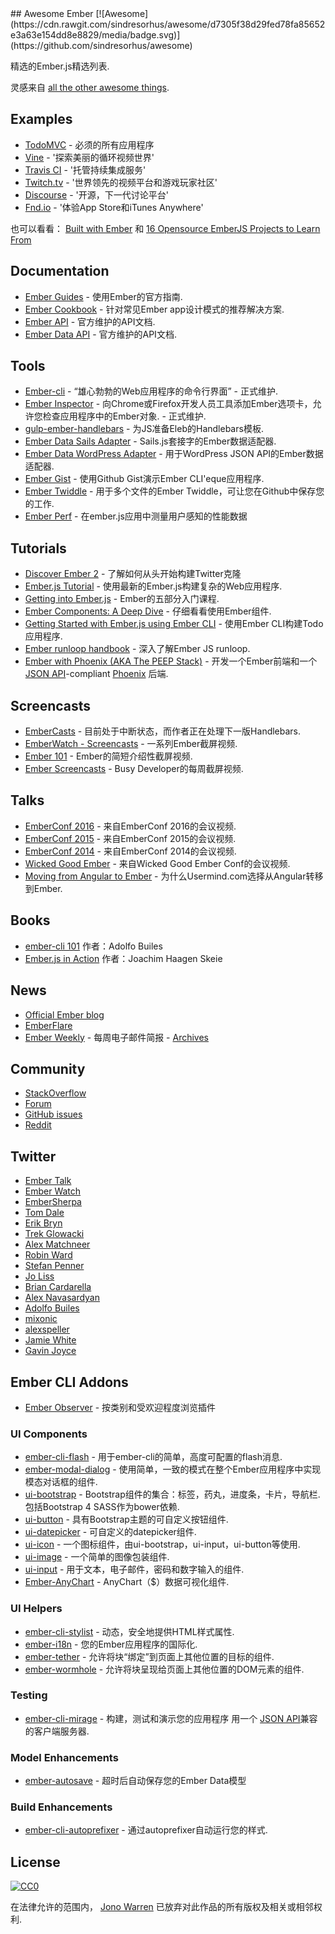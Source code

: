 <div class="github-widget" data-repo="nmec/awesome-ember"></div>
<script async src="https://pagead2.googlesyndication.com/pagead/js/adsbygoogle.js"></script><ins class="adsbygoogle" style="display:block" data-ad-client="ca-pub-6890694312814945" data-ad-slot="5473692530" data-ad-format="auto"  data-full-width-responsive="true"></ins><script>(adsbygoogle = window.adsbygoogle || []).push({});</script>
## Awesome Ember [![Awesome](https://cdn.rawgit.com/sindresorhus/awesome/d7305f38d29fed78fa85652e3a63e154dd8e8829/media/badge.svg)](https://github.com/sindresorhus/awesome)

精选的Ember.js精选列表.

灵感来自 [all the other awesome things](https://github.com/bayandin/awesome-awesomeness).

## Examples

- [TodoMVC](http://todomvc.com/examples/emberjs/) - 必须的所有应用程序
- [Vine](https://vine.co/) - &#39;探索美丽的循环视频世界&#39;
- [Travis CI](https://travis-ci.org/) - &#39;托管持续集成服务&#39;
- [Twitch.tv](http://www.twitch.tv/directory) - &#39;世界领先的视频平台和游戏玩家社区&#39;
- [Discourse](http://try.discourse.org/) - &#39;开源，下一代讨论平台&#39;
- [Fnd.io](https://fnd.io/) - &#39;体验App Store和iTunes Anywhere&#39;

也可以看看： [Built with Ember](http://builtwithember.io/) 和 [16 Opensource EmberJS Projects to Learn From](https://www.icicletech.com/blog/16-opensource-emberjs-projects-to-learn-from)

## Documentation

- [Ember Guides](http://emberjs.com/guides/) - 使用Ember的官方指南.
- [Ember Cookbook](http://emberjs.com/guides/cookbook/) - 针对常见Ember app设计模式的推荐解决方案.
- [Ember API](http://emberjs.com/api/) - 官方维护的API文档.
- [Ember Data API](http://emberjs.com/api/data/) - 官方维护的API文档.

## Tools

- [Ember-cli](http://ember-cli.com/) - “雄心勃勃的Web应用程序的命令行界面” - 正式维护.
- [Ember Inspector](https://github.com/emberjs/ember-inspector)   - 向Chrome或Firefox开发人员工具添加Ember选项卡，允许您检查应用程序中的Ember对象.   - 正式维护.
- [gulp-ember-handlebars](https://github.com/fuseelements/gulp-ember-handlebars) - 为JS准备Eleb的Handlebars模板.
- [Ember Data Sails Adapter](https://github.com/bmac/ember-data-sails-adapter) -  Sails.js套接字的Ember数据适配器.
- [Ember Data WordPress Adapter](https://github.com/HeyHumanAgency/Ember-Data-WordPress) - 用于WordPress JSON API的Ember数据适配器.
- [Ember Gist](http://ember-gist.joostdvrs.com/) - 使用Github Gist演示Ember CLI&#39;eque应用程序.
- [Ember Twiddle](https://ember-twiddle.com/) - 用于多个文件的Ember Twiddle，可让您在Github中保存您的工作.
- [Ember Perf](https://github.com/mike-north/ember-perf) - 在ember.js应用中测量用户感知的性能数据

## Tutorials

- [Discover Ember 2](https://www.ludu.co/course/ember) - 了解如何从头开始构建Twitter克隆
- [Ember.js Tutorial](http://yoember.com) - 使用最新的Ember.js构建复杂的Web应用程序.
- [Getting into Ember.js](http://code.tutsplus.com/tutorials/getting-into-emberjs--net-30709) -  Ember的五部分入门课程.
- [Ember Components: A Deep Dive](http://code.tutsplus.com/tutorials/ember-components-a-deep-dive--net-35551) - 仔细看看使用Ember组件.
- [Getting Started with Ember.js using Ember CLI](http://thetechcofounder.com/getting-started-with-ember-js-using-ember-cli/) - 使用Ember CLI构建Todo应用程序.
- [Ember runloop handbook](https://github.com/eoinkelly/ember-runloop-handbook) - 深入了解Ember JS runloop.
- [Ember with Phoenix (AKA The PEEP Stack)](https://medium.com/peep-stack) - 开发一个Ember前端和一个 [JSON API](http://jsonapi.org/)-compliant [Phoenix](http://www.phoenixframework.org/) 后端.

## Screencasts

- [EmberCasts](http://www.embercasts.com/) - 目前处于中断状态，而作者正在处理下一版Handlebars.
- [EmberWatch - Screencasts](http://emberwatch.com/screencasts.html) - 一系列Ember截屏视频.
- [Ember 101](http://ember101.com/) -  Ember的简短介绍性截屏视频.
- [Ember Screencasts](https://www.emberscreencasts.com/) -  Busy Developer的每周截屏视频.

## Talks

- [EmberConf 2016](https://www.youtube.com/playlist?list=PL4eq2DPpyBblc8aQAd516-jGMdAhEeUiW) - 来自EmberConf 2016的会议视频.
- [EmberConf 2015](https://www.youtube.com/playlist?list=PLE7tQUdRKcyacwiUPs0CjPYt6tJub4xXU) - 来自EmberConf 2015的会议视频.
- [EmberConf 2014](https://www.youtube.com/playlist?list=PLE7tQUdRKcyaOyfBnAndJxQ9PNVmKva0d) - 来自EmberConf 2014的会议视频.
- [Wicked Good Ember](https://www.youtube.com/channel/UCwFd5yPBeWsbZHDWc-3KhjA) - 来自Wicked Good Ember Conf的会议视频.
- [Moving from Angular to Ember](https://www.youtube.com/watch?v=EFmgLyR-Svo) - 为什么Usermind.com选择从Angular转移到Ember.

## Books

- [ember-cli 101](https://leanpub.com/ember-cli-101) 作者：Adolfo Builes
- [Ember.js in Action](http://manning.com/skeie/) 作者：Joachim Haagen Skeie

## News

- [Official Ember blog](http://emberjs.com/blog/)
- [EmberFlare](https://emberflare.com)
- [Ember Weekly](http://emberweekly.com/) - 每周电子邮件简报 -  [Archives](http://us4.campaign-archive2.com/home/?u=ac25c8565ec37f9299ac75ca0&id=e96229d21d)

## Community

- [StackOverflow](http://stackoverflow.com/questions/tagged/ember.js)
- [Forum](http://discuss.emberjs.com/)
- [GitHub issues](https://github.com/emberjs/ember.js/issues)
- [Reddit](https://www.reddit.com/r/emberjs/)

## Twitter

- [Ember Talk](https://twitter.com/emberjstalk)
- [Ember Watch](https://twitter.com/EmberWatch)
- [EmberSherpa](https://twitter.com/EmberSherpa)
- [Tom Dale](https://twitter.com/tomdale)
- [Erik Bryn](https://twitter.com/ebryn)
- [Trek Glowacki](https://twitter.com/trek)
- [Alex Matchneer](https://twitter.com/machty)
- [Robin Ward](https://twitter.com/eviltrout)
- [Stefan Penner](https://twitter.com/stefanpenner)
- [Jo Liss](https://twitter.com/jo_liss)
- [Brian Cardarella](https://twitter.com/bcardarella)
- [Alex Navasardyan](https://twitter.com/twokul)
- [Adolfo Builes](https://twitter.com/abuiles)
- [mixonic](https://twitter.com/mixonic)
- [alexspeller](https://twitter.com/alexspeller)
- [Jamie White](https://twitter.com/jgwhite)
- [Gavin Joyce](https://twitter.com/gavinjoyce)

## Ember CLI Addons

- [Ember Observer](https://emberobserver.com) - 按类别和受欢迎程度浏览插件

### UI Components

- [ember-cli-flash](https://github.com/poteto/ember-cli-flash) - 用于ember-cli的简单，高度可配置的flash消息.
- [ember-modal-dialog](https://github.com/yapplabs/ember-modal-dialog) - 使用简单，一致的模式在整个Ember应用程序中实现模态对话框的组件.
- [ui-bootstrap](https://www.npmjs.com/package/ui-bootstrap)   -  Bootstrap组件的集合：标签，药丸，进度条，卡片，导航栏.  包括Bootstrap 4 SASS作为bower依赖.
- [ui-button](https://www.npmjs.com/package/ui-button) - 具有Bootstrap主题的可自定义按钮组件.
- [ui-datepicker](https://www.npmjs.com/package/ui-datepicker) - 可自定义的datepicker组件.
- [ui-icon](https://ui-icon.firebaseapp.com/) - 一个图标组件，由ui-bootstrap，ui-input，ui-button等使用.
- [ui-image](https://ui-image.firebaseapp.com/) - 一个简单的图像包装组件.
- [ui-input](https://ui-input.firebaseapp.com/) - 用于文本，电子邮件，密码和数字输入的组件.
- [Ember-AnyChart](https://github.com/AnyChart/AnyChart-Ember) -  AnyChart（$）数据可视化组件.

### UI Helpers

- [ember-cli-stylist](https://www.npmjs.com/package/ember-cli-stylist) - 动态，安全地提供HTML样式属性.
- [ember-i18n](https://www.npmjs.com/package/ember-i18n) - 您的Ember应用程序的国际化.
- [ember-tether](https://github.com/yapplabs/ember-tether) - 允许将块“绑定”到页面上其他位置的目标的组件.
- [ember-wormhole](https://github.com/yapplabs/ember-wormhole) - 允许将块呈现给页面上其他位置的DOM元素的组件.

### Testing

- [ember-cli-mirage](http://www.ember-cli-mirage.com/) - 构建，测试和演示您的应用程序
用一个 [JSON API](http://jsonapi.org/)兼容的客户端服务器.

### Model Enhancements

- [ember-autosave](https://www.npmjs.com/package/ember-autosave) - 超时后自动保存您的Ember Data模型

### Build Enhancements

- [ember-cli-autoprefixer](https://github.com/kimroen/ember-cli-autoprefixer) - 通过autoprefixer自动运行您的样式.

## License

[![CC0](http://mirrors.creativecommons.org/presskit/buttons/88x31/svg/cc-zero.svg)](https://creativecommons.org/publicdomain/zero/1.0/)

在法律允许的范围内， [Jono Warren](https://jwarren.co.uk) 已放弃对此作品的所有版权及相关或相邻权利.
